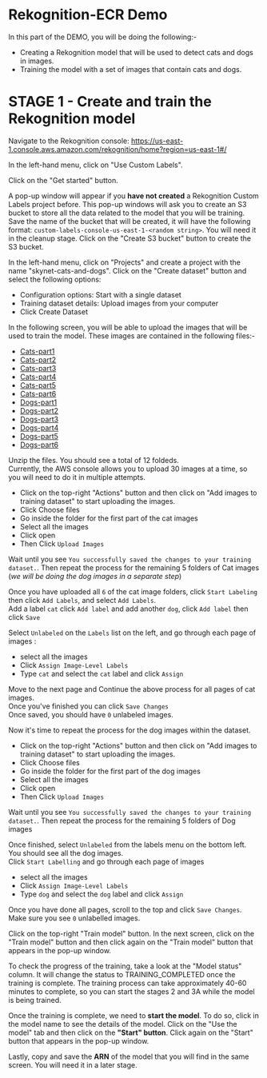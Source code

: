 # Rekognition-ECR Demo

In this part of the DEMO, you will be doing the following:-

- Creating a Rekognition model that will be used to detect cats and dogs in images.
- Training the model with a set of images that contain cats and dogs.

# STAGE 1 - Create and train the Rekognition model

Navigate to the Rekognition console: https://us-east-1.console.aws.amazon.com/rekognition/home?region=us-east-1#/

In the left-hand menu, click on "Use Custom Labels".

Click on the "Get started" button.

A pop-up window will appear if you **have not created** a Rekognition Custom Labels project before. This pop-up windows will ask you to create an S3 bucket to store all the data related to the model that you will be training. Save the name of the bucket that will be created, it will have the following format: `custom-labels-console-us-east-1-<random string>`. You will need it in the cleanup stage. Click on the "Create S3 bucket" button to create the S3 bucket.

In the left-hand menu, click on "Projects" and create a project with the name "skynet-cats-and-dogs".
Click on the "Create dataset" button and select the following options:
 - Configuration options: Start with a single dataset
 - Training dataset details: Upload images from your computer
 - Click Create Dataset

In the following screen, you will be able to upload the images that will be used to train the model. These images are contained in the following files:-

- [Cats-part1](https://learn-cantrill-labs.s3.amazonaws.com/aws-pet-rekognition-ecr/Cat-Dataset-part1.zip)
- [Cats-part2](https://learn-cantrill-labs.s3.amazonaws.com/aws-pet-rekognition-ecr/Cat-Dataset-part2.zip)
- [Cats-part3](https://learn-cantrill-labs.s3.amazonaws.com/aws-pet-rekognition-ecr/Cat-Dataset-part3.zip)
- [Cats-part4](https://learn-cantrill-labs.s3.amazonaws.com/aws-pet-rekognition-ecr/Cat-Dataset-part4.zip)
- [Cats-part5](https://learn-cantrill-labs.s3.amazonaws.com/aws-pet-rekognition-ecr/Cat-Dataset-part5.zip)
- [Cats-part6](https://learn-cantrill-labs.s3.amazonaws.com/aws-pet-rekognition-ecr/Cat-Dataset-part6.zip)
- [Dogs-part1](https://learn-cantrill-labs.s3.amazonaws.com/aws-pet-rekognition-ecr/Dog-Dataset-part1.zip)
- [Dogs-part2](https://learn-cantrill-labs.s3.amazonaws.com/aws-pet-rekognition-ecr/Dog-Dataset-part2.zip)
- [Dogs-part3](https://learn-cantrill-labs.s3.amazonaws.com/aws-pet-rekognition-ecr/Dog-Dataset-part3.zip)
- [Dogs-part4](https://learn-cantrill-labs.s3.amazonaws.com/aws-pet-rekognition-ecr/Dog-Dataset-part4.zip)
- [Dogs-part5](https://learn-cantrill-labs.s3.amazonaws.com/aws-pet-rekognition-ecr/Dog-Dataset-part5.zip)
- [Dogs-part6](https://learn-cantrill-labs.s3.amazonaws.com/aws-pet-rekognition-ecr/Dog-Dataset-part6.zip)

Unzip the files. You should see a total of 12 foldeds.  
Currently, the AWS console allows you to upload 30 images at a time, so you will need to do it in multiple attempts. 


- Click on the top-right "Actions" button and then click on "Add images to training dataset" to start uploading the images. 
- Click Choose files
- Go inside the folder for the first part of the cat images
- Select all the images
- Click open
- Then Click `Upload Images`

Wait until you see `You successfully saved the changes to your training dataset.`. Then repeat the process for the remaining 5 folders of Cat images (*we will be doing the dog images in a separate step*)

Once you have uploaded all `6` of the cat image folders, click `Start Labeling` then click `Add Labels`, and select `Add Labels`.  
Add a label `cat` click `Add label` 
and add another `dog`, click `Add label` then click `Save`  

Select `Unlabeled` on the `Labels` list on the left, and go through each page of images :

- select all the images
- Click `Assign Image-Level Labels`
- Type `cat` and select the `cat` label and click `Assign`

Move to the next page and Continue the above process for all pages of cat images.  
Once you've finished you can click `Save Changes`  
Once saved, you should have `0` unlabeled images.  

Now it's time to repeat the process for the dog images within the dataset.  

- Click on the top-right "Actions" button and then click on "Add images to training dataset" to start uploading the images. 
- Click Choose files
- Go inside the folder for the first part of the dog images
- Select all the images
- Click open
- Then Click `Upload Images`

Wait until you see `You successfully saved the changes to your training dataset.`. Then repeat the process for the remaining 5 folders of Dog images 

Once finished, select `Unlabeled` from the labels menu on the bottom left. You should see all the dog images.  
Click `Start Labelling`  and go through each page of images

- select all the images
- Click `Assign Image-Level Labels`
- Type `dog` and select the `dog` label and click `Assign`

Once you have done all pages, scroll to the top and click `Save Changes`.  
Make sure you see `0` unlabelled images.  

Click on the top-right "Train model" button. In the next screen, click on the "Train model" button and then click again on the "Train model" button that appears in the pop-up window.

To check the progress of the training, take a look at the "Model status" column. It will change the status to TRAINING_COMPLETED once the training is complete. The training process can take approximately 40-60 minutes to complete, so you can start the stages 2 and 3A while the model is being trained.

Once the training is complete, we need to **start the model**. To do so, click in the model name to see the details of the model. Click on the "Use the model" tab and then click on the **"Start" button**. Click again on the "Start" button that appears in the pop-up window.

Lastly, copy and save the **ARN** of the model that you will find in the same screen. You will need it in a later stage.
